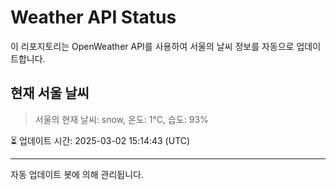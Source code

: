 
# Weather API Status

이 리포지토리는 OpenWeather API를 사용하여 서울의 날씨 정보를 자동으로 업데이트합니다.

## 현재 서울 날씨
> 서울의 현재 날씨: snow, 온도: 1°C, 습도: 93%

⏳ 업데이트 시간: 2025-03-02 15:14:43 (UTC)

---
자동 업데이트 봇에 의해 관리됩니다.
